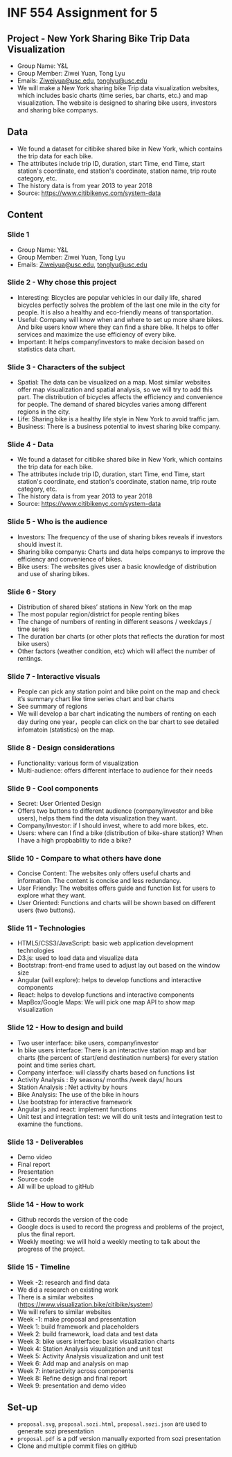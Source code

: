 # INF 554 Assignment for 5

## Project - New York Sharing Bike Trip Data Visualization
- Group Name: Y&L
- Group Member: Ziwei Yuan, Tong Lyu
- Emails: Ziweiyua@usc.edu, tonglyu@usc.edu
- We will make a New York sharing bike Trip data visualization websites, which includes basic charts (time series, bar charts, etc.) and map visualization. The website is designed to sharing bike users, investors and sharing bike companys.

## Data
- We found a dataset for citibike shared bike in New York, which contains the trip data for each bike.
- The attributes include trip ID, duration, start Time, end Time, start station's coordinate, end station's coordinate, station name, trip route category, etc.
- The history data is from year 2013 to year 2018
- Source: https://www.citibikenyc.com/system-data

## Content

### Slide 1
- Group Name: Y&L
- Group Member: Ziwei Yuan, Tong Lyu
- Emails: Ziweiyua@usc.edu, tonglyu@usc.edu

### Slide 2 - Why chose this project
- Interesting: Bicycles are popular vehicles in our daily life, shared bicycles perfectly solves the problem of the last one mile in the city for people. It is also a healthy and eco-friendly means of transportation.
- Useful: Company will know when and where to set up more share bikes. And bike users know where they can find a share bike. It helps to offer services and maximize the use efficiency of every bike.
- Important: It helps company/investors to make decision based on statistics data chart.

### Slide 3 - Characters of the subject
- Spatial: The data can be visualized on a map. Most similar websites offer map visualization and spatial analysis, so we will try to add this part. The distribution of bicycles affects the efficiency and convenience for people. The demand of shared bicycles varies among different regions in the city.
- Life: Sharing bike is a healthy life style in New York to avoid traffic jam.
- Business: There is a business potential to invest sharing bike company.

### Slide 4 - Data
- We found a dataset for citibike shared bike in New York, which contains the trip data for each bike.
- The attributes include trip ID, duration, start Time, end Time, start station's coordinate, end station's coordinate, station name, trip route category, etc.
- The history data is from year 2013 to year 2018
- Source: https://www.citibikenyc.com/system-data

### Slide 5 - Who is the audience
- Investors: The frequency of the use of sharing bikes reveals if investors should invest it.
- Sharing bike companys: Charts and data helps companys to improve the efficiency and convenience of bikes.
- Bike users: The websites gives user a basic knowledge of distribution and use of sharing bikes.

### Slide 6 - Story
- Distribution of shared bikes’ stations in New York on the map
- The most popular region/district for people renting bikes
- The change of numbers of renting in different seasons / weekdays / time series
- The duration bar charts (or other plots that reflects the duration for most bike users)
- Other factors (weather condition, etc) which will affect the number of rentings.

### Slide 7 - Interactive visuals
- People can pick any station point and bike point on the map and check it’s summary chart like time series chart and bar charts
- See summary of regions
- We will develop a bar chart indicating the numbers of renting on each day during one year，people can click on the bar chart to see detailed infomatoin (statistics) on the map.

### Slide 8 - Design considerations
- Functionality: various form of visualization
- Multi-audience: offers different interface to audience for their needs

### Slide 9 - Cool components
- Secret: User Oriented Design
- Offers two buttons to different audience (company/investor and bike users), helps them find the data visualization they     want.
- Company/Investor: if I should invest, where to add more bikes, etc.
- Users: where can I find a bike (distribution of bike-share station)? When I have a high propbablitiy to ride a bike?

### Slide 10 - Compare to what others have done
- Concise Content: The websites only offers useful charts and information. The content is concise and less redundancy.
- User Friendly: The websites offers guide and function list for users to explore what they want.
- User Oriented: Functions and charts will be shown based on different users (two buttons).

### Slide 11 - Technologies
- HTML5/CSS3/JavaScript: basic web application development technologies
- D3.js: used to load data and visualize data
- Bootstrap: front-end frame used to adjust lay out based on the window size
- Angular (will explore): helps to develop functions and interactive components
- React: helps to develop functions and interactive components
- MapBox/Google Maps: We will pick one map API to show map visualization

### Slide 12 - How to design and build
- Two user interface: bike users, company/investor
- In bike users interface: There is an interactive station map and bar charts (the percent of start/end destination numbers) for every station point and time series chart.
- Company interface: will classify charts based on functions list
- Activity Analysis : By seasons/ months /week days/ hours
- Station Analysis : Net activity by hours
- Bike Analysis: The use of the bike in hours
- Use bootstrap for interactive framework
- Angular js and react: implement functions
- Unit test and integration test: we will do unit tests and integration test to examine the functions.

### Slide 13 - Deliverables
- Demo video
- Final report
- Presentation
- Source code
- All will be upload to gitHub

### Slide 14 - How to work
- Github records the version of the code
- Google docs is used to record the progress and problems of the project, plus the final report.
- Weekly meeting: we will hold a weekly meeting to talk about the progress of the project.

### Slide 15 - Timeline
- Week -2: research and find data
- We did a research on existing work
- There is a similar websites (https://www.visualization.bike/citibike/system)
- We will refers to similar websites
- Week -1: make proposal and presentation
- Week 1: build framework and placeholders
- Week 2: build framework, load data and test data
- Week 3: bike users interface: basic visualization charts
- Week 4: Station Analysis visualization and unit test
- Week 5: Activity Analysis visualization and unit test
- Week 6: Add map and analysis on map
- Week 7: interactivity across components
- Week 8: Refine design and final report
- Week 9: presentation and demo video


## Set-up
- `proposal.svg`, `proposal.sozi.html`, `proposal.sozi.json` are used to generate sozi presentation
- `proposal.pdf` is a pdf version manually exported from sozi presentation
- Clone and multiple commit files on gitHub

